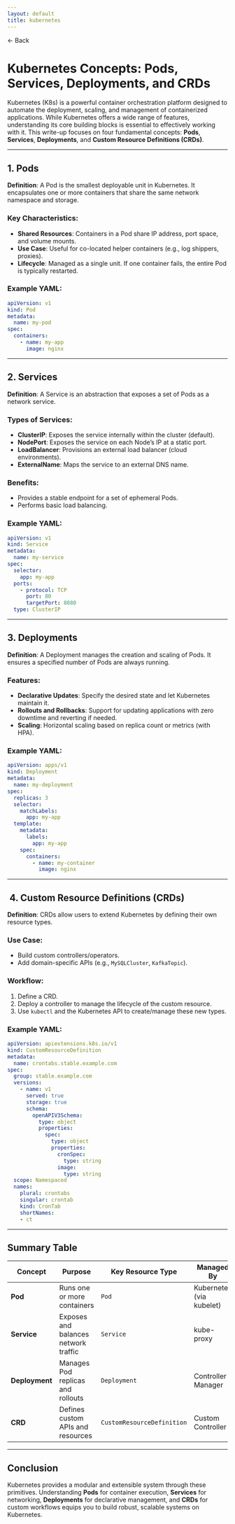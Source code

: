 ```yaml
---
layout: default
title: kubernetes 
---
```


<a href="https://anish7610.github.io/technical-writeups" style="text-decoration: none;">← Back</a>


# Kubernetes Concepts: Pods, Services, Deployments, and CRDs

Kubernetes (K8s) is a powerful container orchestration platform designed to automate the deployment, scaling, and management of containerized applications. While Kubernetes offers a wide range of features, understanding its core building blocks is essential to effectively working with it. This write-up focuses on four fundamental concepts: **Pods**, **Services**, **Deployments**, and **Custom Resource Definitions (CRDs)**.

---

##  1. Pods

**Definition**: A Pod is the smallest deployable unit in Kubernetes. It encapsulates one or more containers that share the same network namespace and storage.

### Key Characteristics:

* **Shared Resources**: Containers in a Pod share IP address, port space, and volume mounts.
* **Use Case**: Useful for co-located helper containers (e.g., log shippers, proxies).
* **Lifecycle**: Managed as a single unit. If one container fails, the entire Pod is typically restarted.

### Example YAML:

```yaml
apiVersion: v1
kind: Pod
metadata:
  name: my-pod
spec:
  containers:
    - name: my-app
      image: nginx
```

---

##  2. Services

**Definition**: A Service is an abstraction that exposes a set of Pods as a network service.

### Types of Services:

* **ClusterIP**: Exposes the service internally within the cluster (default).
* **NodePort**: Exposes the service on each Node’s IP at a static port.
* **LoadBalancer**: Provisions an external load balancer (cloud environments).
* **ExternalName**: Maps the service to an external DNS name.

### Benefits:

* Provides a stable endpoint for a set of ephemeral Pods.
* Performs basic load balancing.

### Example YAML:

```yaml
apiVersion: v1
kind: Service
metadata:
  name: my-service
spec:
  selector:
    app: my-app
  ports:
    - protocol: TCP
      port: 80
      targetPort: 8080
  type: ClusterIP
```

---

##  3. Deployments

**Definition**: A Deployment manages the creation and scaling of Pods. It ensures a specified number of Pods are always running.

### Features:

* **Declarative Updates**: Specify the desired state and let Kubernetes maintain it.
* **Rollouts and Rollbacks**: Support for updating applications with zero downtime and reverting if needed.
* **Scaling**: Horizontal scaling based on replica count or metrics (with HPA).

### Example YAML:

```yaml
apiVersion: apps/v1
kind: Deployment
metadata:
  name: my-deployment
spec:
  replicas: 3
  selector:
    matchLabels:
      app: my-app
  template:
    metadata:
      labels:
        app: my-app
    spec:
      containers:
        - name: my-container
          image: nginx
```

---

## ️ 4. Custom Resource Definitions (CRDs)

**Definition**: CRDs allow users to extend Kubernetes by defining their own resource types.

### Use Case:

* Build custom controllers/operators.
* Add domain-specific APIs (e.g., `MySQLCluster`, `KafkaTopic`).

### Workflow:

1. Define a CRD.
2. Deploy a controller to manage the lifecycle of the custom resource.
3. Use `kubectl` and the Kubernetes API to create/manage these new types.

### Example YAML:

```yaml
apiVersion: apiextensions.k8s.io/v1
kind: CustomResourceDefinition
metadata:
  name: crontabs.stable.example.com
spec:
  group: stable.example.com
  versions:
    - name: v1
      served: true
      storage: true
      schema:
        openAPIV3Schema:
          type: object
          properties:
            spec:
              type: object
              properties:
                cronSpec:
                  type: string
                image:
                  type: string
  scope: Namespaced
  names:
    plural: crontabs
    singular: crontab
    kind: CronTab
    shortNames:
    - ct
```

---

##  Summary Table

| Concept        | Purpose                              | Key Resource Type          | Managed By               |
| -------------- | ------------------------------------ | -------------------------- | ------------------------ |
| **Pod**        | Runs one or more containers          | `Pod`                      | Kubernetes (via kubelet) |
| **Service**    | Exposes and balances network traffic | `Service`                  | kube-proxy               |
| **Deployment** | Manages Pod replicas and rollouts    | `Deployment`               | Controller Manager       |
| **CRD**        | Defines custom APIs and resources    | `CustomResourceDefinition` | Custom Controller        |

---

##  Conclusion

Kubernetes provides a modular and extensible system through these primitives. Understanding **Pods** for container execution, **Services** for networking, **Deployments** for declarative management, and **CRDs** for custom workflows equips you to build robust, scalable systems on Kubernetes.
